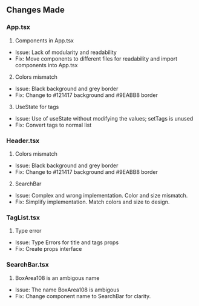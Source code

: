 ## Changes Made

### App.tsx
1. Components in App.tsx
  - Issue: Lack of modularity and readability
  - Fix: Move components to different files for readability and import components into App.tsx
2. Colors mismatch
  - Issue: Black background and grey border
  - Fix: Change to #121417 background and #9EABB8 border
3. UseState for tags
  - Issue: Use of useState without modifying the values; setTags is unused
  - Fix: Convert tags to normal list

### Header.tsx
1. Colors mismatch
  - Issue: Black background and grey border
  - Fix: Change to #121417 background and #9EABB8 border
2. SearchBar
  - Issue: Complex and wrong implementation. Color and size mismatch.
  - Fix: Simplify implementation. Match colors and size to design.

### TagList.tsx
1. Type error
  - Issue: Type Errors for title and tags props
  - Fix: Create props interface

### SearchBar.tsx
1. BoxArea108 is an ambigous name
  - Issue: The name BoxArea108 is ambigous
  - Fix: Change component name to SearchBar for clarity.
